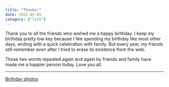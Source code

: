 ```yaml
---
title: "Thanks!"
date: 2021-02-05
category: ["life"]
---
```


Thank you to all the friends who wished me a happy birthday. I keep my birthday pretty low key because I like spending my birthday like most other days, ending with a quick celebration with family. But every year, my friends still remember even after I tried to erase its existence from the web. 

Those two words repeated again and again by friends and family have made me a happier person today. Love you all. 

--- 

[Birthday photos](https://photos.app.goo.gl/NgHY4S7ieS3RKCFs5)